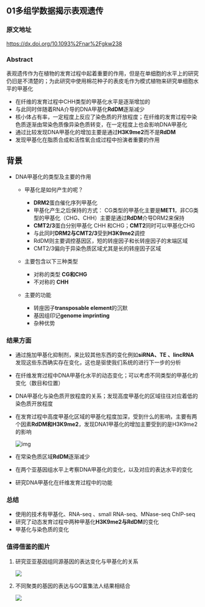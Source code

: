 ## 01多组学数据揭示表观遗传

### 原文地址

https://dx.doi.org/10.1093%2Fnar%2Fgkw238

### Abstract

表观遗传作为在植物的发育过程中起着重要的作用，但是在单细胞的水平上的研究仍旧是不清楚的；为此研究中使用棉花种子的表皮毛作为模式植物来研究单细胞水平的甲基化

+ 在纤维的发育过程中CHH类型的甲基化水平是逐渐增加的
+ 与此同时伴随着RNA介导的DNA甲基化**RdDM**逐渐减少
+ 核小体占有率，一定程度上反应了染色质的开放程度；在纤维的发育过程中染色质逐渐由常染色质像异染色质转变，在一定程度上也会影响DNA甲基化
+ 通过比较发现DNA甲基化的增加主要是通过**H3K9me2**而不是**RdDM**
+ 发现甲基化在脂质合成和活性氧合成过程中扮演者重要的作用

## 背景

+ DNA甲基化的类型及主要的作用

  + 甲基化是如何产生的呢？
    + **DRM2**蛋白催化序列甲基化
    + 甲基化产生之后保持的方式： CG类型的甲基化主要是**MET1**，非CG类型的甲基化（CHG、CHH）主要是通过**RdDM**介导DRM2来保持
    + **CMT2/3**蛋白分别甲基化 CHH 和CHG；**CMT2**同时可以甲基化CHG
    + 与此同时**DRM2与CMT2/3**受到**H3K9me2**调控
    + RdDM则主要调控基因区，短的转座因子和长转座因子的末端区域
    + CMT2/3偏向于异染色质区域尤其是长的转座因子区域

  + 主要包含以下三种类型
    + 对称的类型 **CG和CHG**
    + 不对称的 **CHH**
  + 主要的功能
    + 转座因子**transposable element**的沉默
    + 基因组印记**genome imprinting**
    + 杂种优势

### 结果方面

+ 通过施加甲基化抑制剂，来比较其他东西的变化例如**siRNA、TE 、lincRNA** 发现这些东西确实存在变化，这也是驱使我们系统的进行下一步的分析

+ 在纤维发育过程中DNA甲基化水平的动态变化；可以考虑不同类型的甲基化的变化（数目和位置）

+ DNA甲基化与染色质开放程度的关系；发现高度甲基化的区域往往对应着低的染色质开放程度

+ 在发育过程中高度甲基化区域的甲基化程度加深，受到什么的影响，主要有两个因素**RdDM和H3K9me2**，发现DNA1甲基化的增加主要受到的是H3K9me2的影响

  ![img](https://43423.oss-cn-beijing.aliyuncs.com/img/20190926104828.png)

+ 在常染色质区域**RdDM**逐渐减少

+ 在两个亚基因组水平上考察DNA甲基化的变化，以及对应的表达水平的变化

+ 研究DNA甲基化在纤维发育过程中的功能

### 总结

+ 使用的技术有甲基化、RNA-seq 、small RNA-seq、MNase-seq ChIP-seq
+ 研究了动态发育过程中两种甲基化**H3K9me2与RdDM**的变化
+ 甲基化与染色质的变化

### 值得借鉴的图片

1. 研究亚亚基因组同源基因的表达变化与甲基化的关系

   <img src="https://www.ncbi.nlm.nih.gov/pmc/articles/PMC4872108/bin/gkw238fig4.jpg"/>

2. 不同聚类的基因的表达与GO富集法人结果相结合

   <img src="https://www.ncbi.nlm.nih.gov/pmc/articles/PMC4872108/bin/gkw238fig5.jpg"/>

   